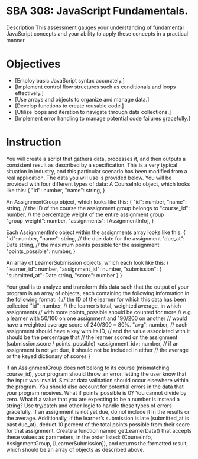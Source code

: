 # SBA 308: JavaScript Fundamentals.


Description
This assessment gauges your understanding of fundamental JavaScript concepts and your ability to apply these concepts in a practical manner.


# Objectives
- [Employ basic JavaScript syntax accurately.]
- [Implement control flow structures such as conditionals and loops effectively.]
- [Use arrays and objects to organize and manage data.]
- [Develop functions to create reusable code.]
- [Utilize loops and iteration to navigate through data collections.]
- [Implement error handling to manage potential code failures gracefully.]


# Instruction

You will create a script that gathers data, processes it, and then outputs a consistent result as described by a specification. This is a very typical situation in industry, and this particular scenario has been modified from a real application. The data you will use is provided below.
You will be provided with four different types of data:
A CourseInfo object, which looks like this:
{
  "id": number,
  "name": string,
}

An AssignmentGroup object, which looks like this:
{
  "id": number,
  "name": string,
  // the ID of the course the assignment group belongs to
  "course_id": number,
  // the percentage weight of the entire assignment group
  "group_weight": number,
  "assignments": [AssignmentInfo],
}

Each AssignmentInfo object within the assignments array looks like this:
{
  "id": number,
  "name": string,
  // the due date for the assignment
  "due_at": Date string,
  // the maximum points possible for the assignment
  "points_possible": number,
}

An array of LearnerSubmission objects, which each look like this:
{
    "learner_id": number,
    "assignment_id": number,
    "submission": {
      "submitted_at": Date string,
      "score": number
    }
}

Your goal is to analyze and transform this data such that the output of your program is an array of objects, each containing the following information in the following format:
{
    // the ID of the learner for which this data has been collected
    "id": number,
    // the learner’s total, weighted average, in which assignments
    // with more points_possible should be counted for more
    // e.g. a learner with 50/100 on one assignment and 190/200 on another
    // would have a weighted average score of 240/300 = 80%.
    "avg": number,
    // each assignment should have a key with its ID,
    // and the value associated with it should be the percentage that
    // the learner scored on the assignment (submission.score / points_possible)
    <assignment_id>: number,
    // if an assignment is not yet due, it should not be included in either
    // the average or the keyed dictionary of scores
}


If an AssignmentGroup does not belong to its course (mismatching course_id), your program should throw an error, letting the user know that the input was invalid. Similar data validation should occur elsewhere within the program.
You should also account for potential errors in the data that your program receives. What if points_possible is 0? You cannot divide by zero. What if a value that you are expecting to be a number is instead a string? 
Use try/catch and other logic to handle these types of errors gracefully.
If an assignment is not yet due, do not include it in the results or the average. Additionally, if the learner’s submission is late (submitted_at is past due_at), deduct 10 percent of the total points possible from their score for that assignment.
Create a function named getLearnerData() that accepts these values as parameters, in the order listed: (CourseInfo, AssignmentGroup, [LearnerSubmission]), and returns the formatted result, which should be an array of objects as described above.



